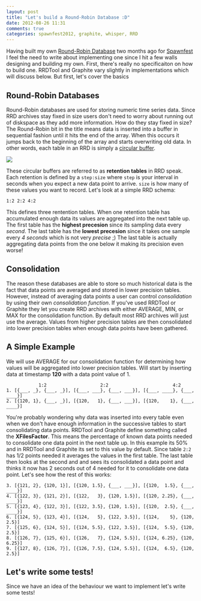 ```yaml
---
layout: post
title: "Let's build a Round-Robin Database :D"
date: 2012-08-26 11:31
comments: true
categories: spawnfest2012, graphite, whisper, RRD
---
```


Having built my own [Round-Robin Database](http://github.com/rramsden/yasa) two months 
ago for [Spawnfest](http://spawnfest.com) I feel the need to write about implementing one
since I hit a few walls designing and building my own. First, there's really no specificaiton
on how to build one. RRDTool and Graphite vary slightly in implementations which will discuss below.
But first, let's cover the basics

Round-Robin Databases
---------------------

Round-Robin databases are used for storing numeric time series data. Since RRD archives stay fixed in size 
users don't need to worry about running out of diskspace as they add more information. How do they stay fixed in size?
The Round-Robin bit in the title means data is inserted into a buffer in sequential fashion until
it hits the end of the array. When this occurs it jumps back to the beginning of the array and starts overwriting old data.
In other words, each table in an RRD is simply a [circular buffer](http://en.wikipedia.org/wiki/Circular_buffer).

![](http://img.skitch.com/20120902-p6bkiat2teux19bpgx64bni85d.png)

These circular buffers are referred to as **retention tables** in RRD speak. Each retention is defined
by a `step:size` where `step` is your interval in seconds when you expect a new data point to arrive. `size` is how
many of these values you want to record. Let's look at a simple RRD schema:

    1:2 2:2 4:2

This defines three rentention tables. When one retention table has accumulated enough data
its values are aggregated into the next table up. The first table has the **highest precesion**
since its sampling data every *second*. The last table has the **lowest precesion**
since it takes one sample every *4 seconds* which is not very *precise* ;) The last table
is actually aggregating data points from the one below it making its precision even worse!

Consolidation
-------------

The reason these databases are able to store so much historical data is the fact that data points are averaged and
stored in lower precision tables.
However, instead of averaging data points a user can control *consolidation* by using their own *consolidation function*. 
If you've used RRDTool or Graphite they let you create RRD archives with either
AVERAGE, MIN, or MAX for the consolidation function. By default most RRD archives will just use the average. Values from higher precision
tables are then consolidated into lower precision tables when enough data points have been gathered.

A Simple Example
----------------

We will use AVERAGE for our consolidation function for determining how values will be aggregated
into lower precision tables. Will start by inserting data at timestamp **120** with a data point value of 1.

                1:2                    2:2                        4:2
    1. [{___, _}, {___, _}], [{___, ___}, {___, ___}], [{___, ____}, {___, ____}]
    2. [{120, 1}, {___, _}], [{120,   1}, {___, ___}], [{120,    1}, {___, ____}]

You're probably wondering why data was inserted into every table even when we don't have enough
information in the successive tables to start consolidating data points. RRDTool and Graphite define something
called the **XFilesFactor**.  This means the percentage of known data points needed to consolidate one data point in the next table up.
In this example its 50% and in RRDTool and Graphite its set to this value by default.
Since table `2:2` has 1/2 points needed it averages the values in the first table. The last table
then looks at the second and and sees its consolidated a data point and thinks it now has 2 seconds out of 4 needed for
it to consolidate one data point. Let's see how the rest of this works:

    3. [{121, 2}, {120, 1}], [{120, 1.5}, {___, ___}], [{120,  1.5}, {___, ____}]
    4. [{122, 3}, {121, 2}], [{122,   3}, {120, 1.5}], [{120, 2.25}, {___, ____}]
    5. [{123, 4}, {122, 3}], [{122, 3.5}, {120, 1.5}], [{120,  2.5}, {___, ____}]
    6. [{124, 5}, {123, 4}], [{124,   5}, {122, 3.5}], [{124,    5}, {120,  2.5}]
    7. [{125, 6}, {124, 5}], [{124, 5.5}, {122, 3.5}], [{124,  5.5}, {120,  2.5}]
    8. [{126, 7}, {125, 6}], [{126,   7}, {124, 5.5}], [{124, 6.25}, {120, 6.25}]
    9. [{127, 8}, {126, 7}], [{126, 7.5}, {124, 5.5}], [{124,  6.5}, {120,  2.5}]

Let's write some tests!
-----------------------

Since we have an idea of the behaviour we want to implement let's write some tests!

  
